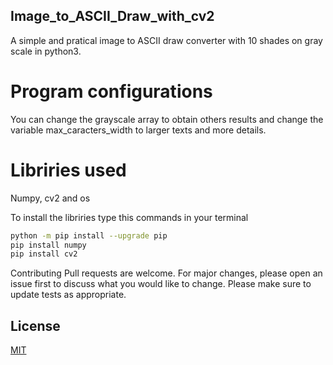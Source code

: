## Image_to_ASCII_Draw_with_cv2
A simple and pratical image to ASCII draw converter with 10 shades on gray scale in python3.


# Program configurations
You can change the grayscale array to obtain others results and change the variable max_caracters_width to larger texts and more 
details.

# Libriries used
Numpy, cv2 and os

To install the libriries type this commands in your terminal

```bash
python -m pip install --upgrade pip
pip install numpy
pip install cv2
```
Contributing
Pull requests are welcome. For major changes, please open an issue first to discuss what you would like to change.
Please make sure to update tests as appropriate.

## License
[MIT](https://choosealicense.com/licenses/mit/)
